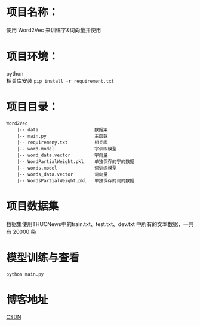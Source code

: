 # 项目名称：
使用 Word2Vec 来训练字&词向量并使用

# 项目环境：
python   
相关库安装
`pip install -r requirement.txt`

# 项目目录：
```
Word2Vec      
    |-- data                     数据集                              
    |-- main.py                  主函数
    |-- requiremeny.txt          相关库
    |-- word.model               字训练模型
    |-- word_data.vector         字向量
    |-- WordPartialWeight.pkl    单独保存的字的数据
    |-- words.model              词训练模型
    |-- words_data.vector        词向量
    |-- WordsPartialWeight.pkl   单独保存的词的数据
```

# 项目数据集
数据集使用THUCNews中的train.txt、test.txt、dev.txt 中所有的文本数据，一共有 20000 条

# 模型训练与查看
`python main.py`

# 博客地址
[CSDN](https://blog.csdn.net/qq_48764574/article/details/126350812)
